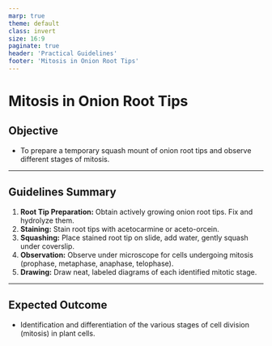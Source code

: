 ```yaml
---
marp: true
theme: default
class: invert
size: 16:9
paginate: true
header: 'Practical Guidelines'
footer: 'Mitosis in Onion Root Tips'
---
```


# Mitosis in Onion Root Tips

## Objective

*   To prepare a temporary squash mount of onion root tips and observe different stages of mitosis.

---

## Guidelines Summary

1.  **Root Tip Preparation:** Obtain actively growing onion root tips. Fix and hydrolyze them.
2.  **Staining:** Stain root tips with acetocarmine or aceto-orcein.
3.  **Squashing:** Place stained root tip on slide, add water, gently squash under coverslip.
4.  **Observation:** Observe under microscope for cells undergoing mitosis (prophase, metaphase, anaphase, telophase).
5.  **Drawing:** Draw neat, labeled diagrams of each identified mitotic stage.

---

## Expected Outcome

*   Identification and differentiation of the various stages of cell division (mitosis) in plant cells.
